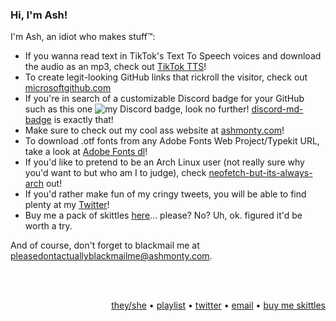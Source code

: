 ### Hi, I'm Ash!

I'm Ash, an idiot who makes stuff™:

- If you wanna read text in TikTok's Text To Speech voices and download the audio as an mp3, check out [TikTok TTS](https://www.ashmonty.com/tiktok-tts)!
- To create legit-looking GitHub links that rickroll the visitor, check out [microsoftgithub.com](https://www.microsoftgithub.com/)
- If you're in search of a customizable Discord badge for your GitHub such as this one ![my Discord badge](https://dcbadge.vercel.app/api/shield/406125028065804289?style=flat), look no further! [discord-md-badge](https://github.com/ashmonty/discord-md-badge) is exactly that!
- Make sure to check out my cool ass website at [ashmonty.com](https://www.ashmonty.com/)!
- To download .otf fonts from any Adobe Fonts Web Project/Typekit URL, take a look at [Adobe Fonts dl](https://www.ashmonty.com/adobe-fonts-dl)!
- If you'd like to pretend to be an Arch Linux user (not really sure why you'd want to but who am I to judge), check [neofetch-but-its-always-arch](https://github.com/ashmonty/neofetch-but-its-always-arch) out!
- If you'd rather make fun of my cringy tweets, you will be able to find plenty at my [Twitter](https://twitter.com/ashmmonty)!
- Buy me a pack of skittles [here](https://www.buymeacoffee.com/ashm)... please? No? Uh, ok. figured it'd be worth a try.

And of course, don't forget to blackmail me at [pleasedontactuallyblackmailme@ashmonty.com](mailto:pleasedontactuallyblackmailme@ashmonty.com).

<br />
<br />
<p align="right"><a target="_blank" href="https://en.pronouns.page/@ashmonty">they/she</a> • <a target="_blank" href="https://open.spotify.com/playlist/5rx5PZoWqEeaoivwz350Ki?si=9a4197f4dddb40f1">playlist</a> • <a target="_blank" href="https://twitter.com/ashmmonty">twitter</a> • <a target="_blank" href="mailto:hey@ashmonty.com">email</a> • <a target="_blank" href="https://www.buymeacoffee.com/ashm">buy me skittles</a></p>
